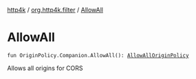 [http4k](../index.md) / [org.http4k.filter](index.md) / [AllowAll](./-allow-all.md)

# AllowAll

`fun OriginPolicy.Companion.AllowAll(): `[`AllowAllOriginPolicy`](-allow-all-origin-policy/index.md)

Allows all origins for CORS

